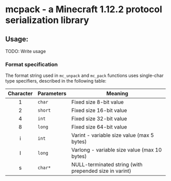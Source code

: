 # mcpack - a Minecraft 1.12.2 protocol serialization library

## Usage:

TODO: Write usage

### Format specification

The format string used in `mc_unpack` and `mc_pack` functions uses single-char type specifiers,
described in the following table:

| Character | Parameters | Meaning |
|:---------:| ---------- | ------- |
| 1         | `char` | Fixed size 8-bit value |
| 2         | `short` | Fixed size 16-bit value |
| 4         | `int` | Fixed size 32-bit value |
| 8         | `long` | Fixed size 64-bit value |
| i         | `int` | Varint - variable size value (max 5 bytes)
| I         | `long` | Varlong - variable size value (max 10 bytes)
| s         | `char*` | NULL-terminated string (with prepended size in varint) |

